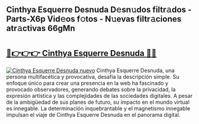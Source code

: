 ## Cinthya Esquerre Desnuda D𝚎sn𝚞dos filtr𝚊dos - Parts-X6p Vid𝚎os f𝚘tos - N𝚞evas filtr𝚊ciones atr𝚊ctivas 66gMn

# <h2><a href="http://mb0uaa.tromn.icu/?c=Cinthya+Esquerre+Desnuda">🔗👉👉👉 Cinthya Esquerre Desnuda 🔗🔗</a></h2>

[![Cinthya Esquerre Desnuda nuevo](https://i.imgur.com/pEAQMta.gif)](http://mb0uaa.tromn.icu/?c=Cinthya+Esquerre+Desnuda)
Cinthya Esquerre Desnuda, una persona multifacética y provocativa, desafía la descripción simple. Su enfoque único para crear una presencia en la web ha fascinado y provocado observadores, generando debates sobre la privacidad, la expresión artística y las complejidades de las sociedades digitales. A pesar de la ambigüedad de sus planes de futuro, su impacto en el mundo virtual es innegable. La determinación inquebrantable y el magnetismo innegable impulsan el viaje de Cinthya Esquerre Desnuda en el panorama digital.
